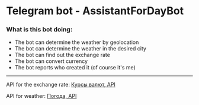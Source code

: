 # Telegram bot - AssistantForDayBot

### What is this bot doing:

* The bot can determine the weather by geolocation
* The bot can determine the weather in the desired city
* The bot can find out the exchange rate
* The bot can convert currency
* The bot reports who created it (of course it's me)
___
API for the exchange rate:
<a href="https://www.cbr-xml-daily.ru/">Курсы валют, API</a>

API for weather:
<a href="https://openweathermap.org/">Погода, API</a>